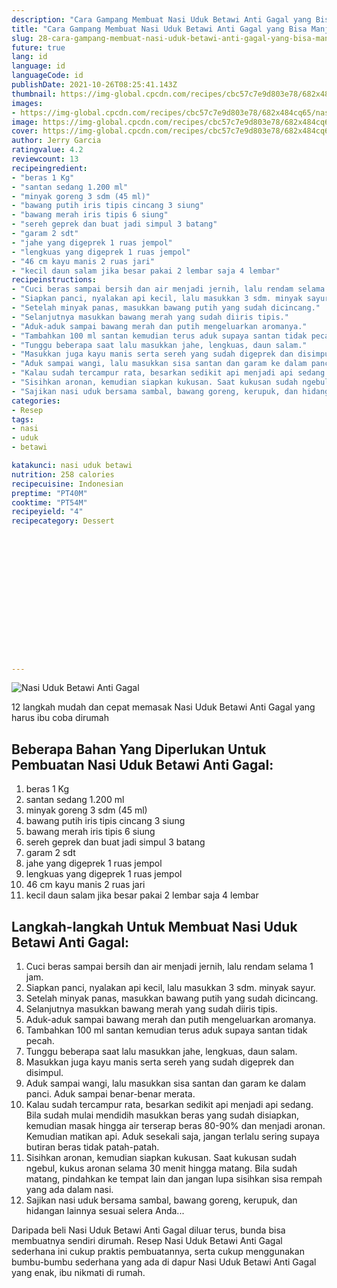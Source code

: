 ```yaml
---
description: "Cara Gampang Membuat Nasi Uduk Betawi Anti Gagal yang Bisa Manjain Lidah"
title: "Cara Gampang Membuat Nasi Uduk Betawi Anti Gagal yang Bisa Manjain Lidah"
slug: 28-cara-gampang-membuat-nasi-uduk-betawi-anti-gagal-yang-bisa-manjain-lidah
future: true
lang: id
language: id
languageCode: id
publishDate: 2021-10-26T08:25:41.143Z 
thumbnail: https://img-global.cpcdn.com/recipes/cbc57c7e9d803e78/682x484cq65/nasi-uduk-betawi-anti-gagal-foto-resep-utama.webp
images:
- https://img-global.cpcdn.com/recipes/cbc57c7e9d803e78/682x484cq65/nasi-uduk-betawi-anti-gagal-foto-resep-utama.webp
image: https://img-global.cpcdn.com/recipes/cbc57c7e9d803e78/682x484cq65/nasi-uduk-betawi-anti-gagal-foto-resep-utama.webp
cover: https://img-global.cpcdn.com/recipes/cbc57c7e9d803e78/682x484cq65/nasi-uduk-betawi-anti-gagal-foto-resep-utama.webp
author: Jerry Garcia
ratingvalue: 4.2
reviewcount: 13
recipeingredient:
- "beras 1 Kg"
- "santan sedang 1.200 ml"
- "minyak goreng 3 sdm (45 ml)"
- "bawang putih iris tipis cincang 3 siung"
- "bawang merah iris tipis 6 siung"
- "sereh geprek dan buat jadi simpul 3 batang"
- "garam 2 sdt"
- "jahe yang digeprek 1 ruas jempol"
- "lengkuas yang digeprek 1 ruas jempol"
- "46 cm kayu manis 2 ruas jari"
- "kecil daun salam jika besar pakai 2 lembar saja 4 lembar"
recipeinstructions:
- "Cuci beras sampai bersih dan air menjadi jernih, lalu rendam selama 1 jam."
- "Siapkan panci, nyalakan api kecil, lalu masukkan 3 sdm. minyak sayur."
- "Setelah minyak panas, masukkan bawang putih yang sudah dicincang."
- "Selanjutnya masukkan bawang merah yang sudah diiris tipis."
- "Aduk-aduk sampai bawang merah dan putih mengeluarkan aromanya."
- "Tambahkan 100 ml santan kemudian terus aduk supaya santan tidak pecah."
- "Tunggu beberapa saat lalu masukkan jahe, lengkuas, daun salam."
- "Masukkan juga kayu manis serta sereh yang sudah digeprek dan disimpul."
- "Aduk sampai wangi, lalu masukkan sisa santan dan garam ke dalam panci. Aduk sampai benar-benar merata."
- "Kalau sudah tercampur rata, besarkan sedikit api menjadi api sedang. Bila sudah mulai mendidih masukkan beras yang sudah disiapkan, kemudian masak hingga air terserap beras 80-90% dan menjadi aronan. Kemudian matikan api. Aduk sesekali saja, jangan terlalu sering supaya butiran beras tidak patah-patah."
- "Sisihkan aronan, kemudian siapkan kukusan. Saat kukusan sudah ngebul, kukus aronan selama 30 menit hingga matang. Bila sudah matang, pindahkan ke tempat lain dan jangan lupa sisihkan sisa rempah yang ada dalam nasi."
- "Sajikan nasi uduk bersama sambal, bawang goreng, kerupuk, dan hidangan lainnya sesuai selera Anda..."
categories:
- Resep
tags:
- nasi
- uduk
- betawi

katakunci: nasi uduk betawi 
nutrition: 258 calories
recipecuisine: Indonesian
preptime: "PT40M"
cooktime: "PT54M"
recipeyield: "4"
recipecategory: Dessert


     
    
    
    
    
    
    
    
    
    
    
      
    
---
```



![Nasi Uduk Betawi Anti Gagal](https://img-global.cpcdn.com/recipes/cbc57c7e9d803e78/682x484cq65/nasi-uduk-betawi-anti-gagal-foto-resep-utama.webp)

12 langkah mudah dan cepat memasak  Nasi Uduk Betawi Anti Gagal yang harus ibu coba dirumah

<!--inarticleads1-->

## Beberapa Bahan Yang Diperlukan Untuk Pembuatan Nasi Uduk Betawi Anti Gagal:

1. beras 1 Kg
1. santan sedang 1.200 ml
1. minyak goreng 3 sdm (45 ml)
1. bawang putih iris tipis cincang 3 siung
1. bawang merah iris tipis 6 siung
1. sereh geprek dan buat jadi simpul 3 batang
1. garam 2 sdt
1. jahe yang digeprek 1 ruas jempol
1. lengkuas yang digeprek 1 ruas jempol
1. 46 cm kayu manis 2 ruas jari
1. kecil daun salam jika besar pakai 2 lembar saja 4 lembar



<!--inarticleads2-->

## Langkah-langkah Untuk Membuat Nasi Uduk Betawi Anti Gagal:

1. Cuci beras sampai bersih dan air menjadi jernih, lalu rendam selama 1 jam.
1. Siapkan panci, nyalakan api kecil, lalu masukkan 3 sdm. minyak sayur.
1. Setelah minyak panas, masukkan bawang putih yang sudah dicincang.
1. Selanjutnya masukkan bawang merah yang sudah diiris tipis.
1. Aduk-aduk sampai bawang merah dan putih mengeluarkan aromanya.
1. Tambahkan 100 ml santan kemudian terus aduk supaya santan tidak pecah.
1. Tunggu beberapa saat lalu masukkan jahe, lengkuas, daun salam.
1. Masukkan juga kayu manis serta sereh yang sudah digeprek dan disimpul.
1. Aduk sampai wangi, lalu masukkan sisa santan dan garam ke dalam panci. Aduk sampai benar-benar merata.
1. Kalau sudah tercampur rata, besarkan sedikit api menjadi api sedang. Bila sudah mulai mendidih masukkan beras yang sudah disiapkan, kemudian masak hingga air terserap beras 80-90% dan menjadi aronan. Kemudian matikan api. Aduk sesekali saja, jangan terlalu sering supaya butiran beras tidak patah-patah.
1. Sisihkan aronan, kemudian siapkan kukusan. Saat kukusan sudah ngebul, kukus aronan selama 30 menit hingga matang. Bila sudah matang, pindahkan ke tempat lain dan jangan lupa sisihkan sisa rempah yang ada dalam nasi.
1. Sajikan nasi uduk bersama sambal, bawang goreng, kerupuk, dan hidangan lainnya sesuai selera Anda...




Daripada   beli  Nasi Uduk Betawi Anti Gagal  diluar terus, bunda  bisa membuatnya sendiri dirumah. Resep  Nasi Uduk Betawi Anti Gagal  sederhana ini cukup praktis pembuatannya, serta cukup menggunakan bumbu-bumbu sederhana yang ada di dapur  Nasi Uduk Betawi Anti Gagal  yang enak, ibu nikmati di rumah.
